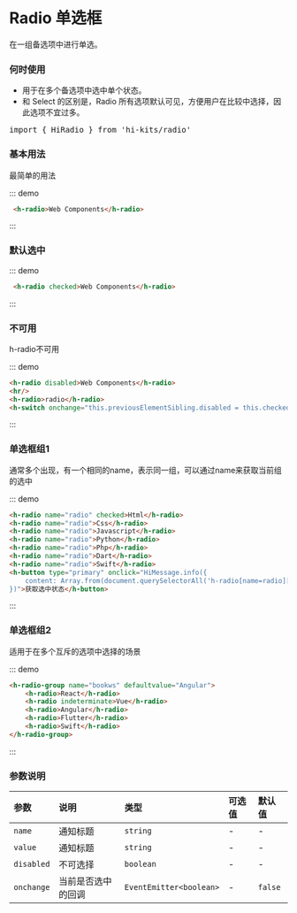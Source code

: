 # Radio 单选框

在一组备选项中进行单选。

### 何时使用

- 用于在多个备选项中选中单个状态。
- 和 Select 的区别是，Radio 所有选项默认可见，方便用户在比较中选择，因此选项不宜过多。
<pre class="language-ts">
import { HiRadio } from 'hi-kits/radio'
</pre>
### 基本用法
最简单的用法

::: demo
```html
 <h-radio>Web Components</h-radio>

```
:::

### 默认选中

::: demo
```html
 <h-radio checked>Web Components</h-radio>

```
:::

### 不可用
h-radio不可用

::: demo
```html
<h-radio disabled>Web Components</h-radio>
<hr/>
<h-radio>radio</h-radio>
<h-switch onchange="this.previousElementSibling.disabled = this.checked"></h-switch>
```
:::

### 单选框组1
通常多个出现，有一个相同的name，表示同一组，可以通过name来获取当前组的选中

::: demo
```html
<h-radio name="radio" checked>Html</h-radio>
<h-radio name="radio">Css</h-radio>
<h-radio name="radio">Javascript</h-radio>
<h-radio name="radio">Python</h-radio>
<h-radio name="radio">Php</h-radio>
<h-radio name="radio">Dart</h-radio>
<h-radio name="radio">Swift</h-radio>
<h-button type="primary" onclick="HiMessage.info({
    content: Array.from(document.querySelectorAll('h-radio[name=radio][checked]')).map(el=>el.textContent)
})">获取选中状态</h-button>

```
:::

### 单选框组2
适用于在多个互斥的选项中选择的场景

::: demo
```html
<h-radio-group name="bookws" defaultvalue="Angular">
    <h-radio>React</h-radio>
    <h-radio indeterminate>Vue</h-radio>
    <h-radio>Angular</h-radio>
    <h-radio>Flutter</h-radio>
    <h-radio>Swift</h-radio>
</h-radio-group>

```
:::

### 参数说明

|参数|说明|类型|可选值|默认值
|:--|:--|:--|:-----|:---
| `name`| 通知标题 |  `string` | - | -
| `value`| 通知标题 |  `string` | - | -
| `disabled`| 不可选择 |  `boolean` | - | -
| `onchange`| 当前是否选中的回调	 |  `EventEmitter<boolean>` | - | `false`